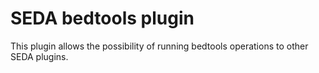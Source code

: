 SEDA bedtools plugin
====================

This plugin allows the possibility of running bedtools operations to other SEDA plugins.
